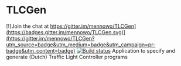 # TLCGen

[![Join the chat at https://gitter.im/mennowo/TLCGen](https://badges.gitter.im/mennowo/TLCGen.svg)](https://gitter.im/mennowo/TLCGen?utm_source=badge&utm_medium=badge&utm_campaign=pr-badge&utm_content=badge)
[![Build status](https://ci.appveyor.com/api/projects/status/0u0r8fk4dpd8j42l?svg=true)](https://ci.appveyor.com/project/mennowo/tlcgen)
Application to specify and generate (Dutch) Traffic Light Controller programs
